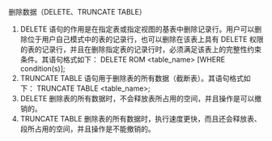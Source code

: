 删除数据（DELETE、TRUNCATE TABLE）

1. DELETE  语句的作用是在指定表或指定视图的基表中删除记录行。用户可以删除位于用户自己模式中的表的记录行，也可以删除在该表上具有 DELETE 权限的表的记录行，并且在删除指定表的记录行时，必须满足该表上的完整性约束条件。其语句格式如下：
DELETE  ROM <table_name> [WHERE condition(s)];
2. TRUNCATE TABLE 语句用于删除表的所有数据（截断表）。其语句格式如下：
TRUNCATE TABLE  <table_name>;
3. DELETE 删除表的所有数据时，不会释放表所占用的空间，并且操作是可以撤销的。
4. TRUNCATE TABLE 删除表的所有数据时，执行速度更快，而且还会释放表、段所占用的空间，并且操作是不能撤销的。
